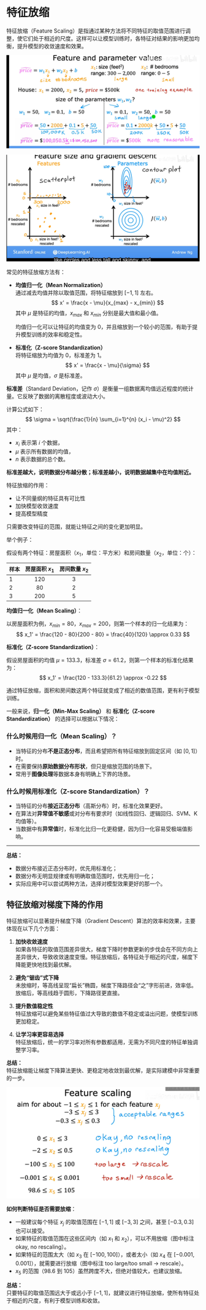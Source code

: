# 特征放缩

特征放缩（Feature Scaling）是指通过某种方法将不同特征的取值范围进行调整，使它们处于相近的尺度。这样可以让模型训练时，各特征对结果的影响更加均衡，提升模型的收敛速度和效果。

![](image.png)

![](image-1.png)

常见的特征放缩方法有：
- **均值归一化（Mean Normalization）**  
    通过减去均值并除以取值范围，将特征缩放到 $[-1, 1]$ 左右。  
    $$
    x' = \frac{x - \mu}{x_{max} - x_{min}}
    $$
    其中 $\mu$ 是特征的均值，$x_{max}$ 和 $x_{min}$ 分别是最大值和最小值。

    均值归一化可以让特征的均值变为 $0$，并且缩放到一个较小的范围，有助于提升模型训练的效率和稳定性。

- **标准化（Z-score Standardization）**  
    将特征缩放为均值为 $0$，标准差为 $1$。  
    $$
    x' = \frac{x - \mu}{\sigma}
    $$
    其中 $\mu$ 是均值，$\sigma$ 是标准差。

**标准差**（Standard Deviation，记作 $\sigma$）是衡量一组数据离均值远近程度的统计量。它反映了数据的离散程度或波动大小。 

计算公式如下：
$$
\sigma = \sqrt{\frac{1}{n} \sum_{i=1}^{n} (x_i - \mu)^2}
$$
其中：
- $x_i$ 表示第 $i$ 个数据，
- $\mu$ 表示所有数据的均值，
- $n$ 表示数据的总个数。

**标准差越大，说明数据分布越分散；标准差越小，说明数据越集中在均值附近。**

特征放缩的作用：
- 让不同量纲的特征具有可比性
- 加快模型收敛速度
- 提高模型精度

只需要改变特征的范围，就能让特征之间的变化更加明显。

举个例子：

假设有两个特征：房屋面积（$x_1$，单位：平方米）和房间数量（$x_2$，单位：个）：

| 样本 | 房屋面积 $x_1$ | 房间数量 $x_2$ |
|------|:-------------:|:-------------:|
| 1    | 120           | 3             |
| 2    | 80            | 2             |
| 3    | 200           | 5             |

**均值归一化（Mean Scaling）**：

以房屋面积为例，$x_{min}=80$，$x_{max}=200$，则第一个样本的归一化结果为：
$$
x_1' = \frac{120 - 80}{200 - 80} = \frac{40}{120} \approx 0.33
$$

**标准化（Z-score Standardization）**：

假设房屋面积的均值 $\mu=133.3$，标准差 $\sigma=61.2$，则第一个样本的标准化结果为：
$$
x_1' = \frac{120 - 133.3}{61.2} \approx -0.22
$$

通过特征放缩，面积和房间数这两个特征就变成了相近的数值范围，更有利于模型训练。

一般来说，**归一化（Min-Max Scaling）** 和 **标准化（Z-score Standardization）** 的选择可以根据以下情况：

### 什么时候用归一化（Mean Scaling）？
- 当特征的分布**不是正态分布**，而且希望把所有特征缩放到固定区间（如 $[0, 1]$）时。
- 在需要保持**原始数据分布形状**，但只是缩放范围的场景下。
- 常用于**图像处理**等数据本身有明确上下界的场景。

### 什么时候用标准化（Z-score Standardization）？
- 当特征的分布**接近正态分布**（高斯分布）时，标准化效果更好。
- 在算法对**异常值不敏感**或对分布有要求时（如线性回归、逻辑回归、SVM、K均值等）。
- 当数据中有**异常值**时，标准化比归一化更稳健，因为归一化容易受极端值影响。

---

**总结：**
- 数据分布接近正态分布时，优先用标准化；
- 数据分布无明显规律或有明确取值范围时，优先用归一化；
- 实际应用中可以尝试两种方法，选择对模型效果更好的那一个。

## 特征放缩对梯度下降的作用

特征放缩可以显著提升梯度下降（Gradient Descent）算法的效率和效果，主要体现在以下几个方面：

1. **加快收敛速度**  
   如果各特征的取值范围差异很大，梯度下降时参数更新的步伐会在不同方向上差异很大，导致收敛速度变慢。特征放缩后，各特征处于相近的尺度，梯度下降能更快地找到最优解。

2. **避免“锯齿”式下降**  
   未放缩时，等高线呈现“扁长”椭圆，梯度下降路径会“之”字形前进，效率低。放缩后，等高线趋于圆形，下降路径更直接。

3. **提升数值稳定性**  
   特征放缩可以避免某些特征值过大导致的数值不稳定或溢出问题，使模型训练更加稳定。

4. **让学习率更容易选择**  
   特征放缩后，统一的学习率对所有参数都适用，无需为不同尺度的特征单独调整学习率。

**总结：**  
特征放缩能让梯度下降算法更快、更稳定地收敛到最优解，是实际建模中非常重要的一步。

![](image-2.png)

**如何判断特征是否需要放缩**：

- 一般建议每个特征 $x_j$ 的取值范围在 $[-1, 1]$ 或 $[-3, 3]$ 之间，甚至 $[-0.3, 0.3]$ 也可以接受。
- 如果特征的取值范围在这些区间内（如 $x_1$ 和 $x_2$），可以不用放缩（图中标注 okay, no rescaling）。
- 如果特征的范围太大（如 $x_3$ 在 $[-100, 100]$），或者太小（如 $x_4$ 在 $[-0.001, 0.001]$），就需要进行放缩（图中标注 too large/too small → rescale）。
- $x_5$ 的范围（$98.6$ 到 $105$）虽然跨度不大，但绝对值较大，也建议放缩。

**总结：**  
只要特征的取值范围远大于或远小于 $[-1, 1]$，就建议进行特征放缩，使所有特征处于相近的尺度，有利于模型训练和收敛。